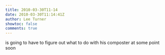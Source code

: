 ```yaml
---
title: 2010-03-30T11-14
date: 2010-03-30T11:14:41Z
author: Lee Turner
showtoc: false
comments: true
---
```


is going to have to figure out what to do with his composter at some point soon

